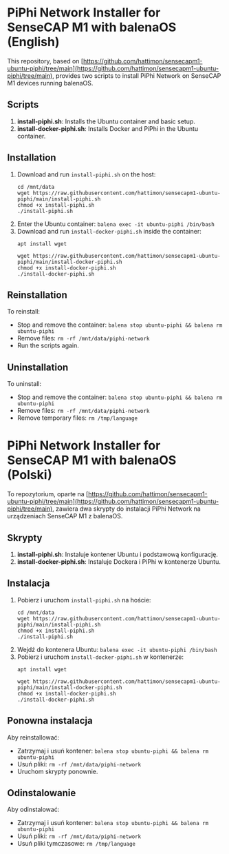 # PiPhi Network Installer for SenseCAP M1 with balenaOS (English)

This repository, based on [https://github.com/hattimon/sensecapm1-ubuntu-piphi/tree/main](https://github.com/hattimon/sensecapm1-ubuntu-piphi/tree/main), provides two scripts to install PiPhi Network on SenseCAP M1 devices running balenaOS.

## Scripts
1. **install-piphi.sh**: Installs the Ubuntu container and basic setup.
2. **install-docker-piphi.sh**: Installs Docker and PiPhi in the Ubuntu container.

## Installation
1. Download and run `install-piphi.sh` on the host:
   ```
   cd /mnt/data
   wget https://raw.githubusercontent.com/hattimon/sensecapm1-ubuntu-piphi/main/install-piphi.sh
   chmod +x install-piphi.sh
   ./install-piphi.sh
   ```
2. Enter the Ubuntu container: `balena exec -it ubuntu-piphi /bin/bash`
3. Download and run `install-docker-piphi.sh` inside the container:
   ```
   apt install wget
   ```
   ```
   wget https://raw.githubusercontent.com/hattimon/sensecapm1-ubuntu-piphi/main/install-docker-piphi.sh
   chmod +x install-docker-piphi.sh
   ./install-docker-piphi.sh
   ```

## Reinstallation
To reinstall:
- Stop and remove the container: `balena stop ubuntu-piphi && balena rm ubuntu-piphi`
- Remove files: `rm -rf /mnt/data/piphi-network`
- Run the scripts again.

## Uninstallation
To uninstall:
- Stop and remove the container: `balena stop ubuntu-piphi && balena rm ubuntu-piphi`
- Remove files: `rm -rf /mnt/data/piphi-network`
- Remove temporary files: `rm /tmp/language`

# PiPhi Network Installer for SenseCAP M1 with balenaOS (Polski)

To repozytorium, oparte na [https://github.com/hattimon/sensecapm1-ubuntu-piphi/tree/main](https://github.com/hattimon/sensecapm1-ubuntu-piphi/tree/main), zawiera dwa skrypty do instalacji PiPhi Network na urządzeniach SenseCAP M1 z balenaOS.

## Skrypty
1. **install-piphi.sh**: Instaluje kontener Ubuntu i podstawową konfigurację.
2. **install-docker-piphi.sh**: Instaluje Dockera i PiPhi w kontenerze Ubuntu.

## Instalacja
1. Pobierz i uruchom `install-piphi.sh` na hoście:
   ```
   cd /mnt/data
   wget https://raw.githubusercontent.com/hattimon/sensecapm1-ubuntu-piphi/main/install-piphi.sh
   chmod +x install-piphi.sh
   ./install-piphi.sh
   ```
2. Wejdź do kontenera Ubuntu: `balena exec -it ubuntu-piphi /bin/bash`
3. Pobierz i uruchom `install-docker-piphi.sh` w kontenerze:
   ```
   apt install wget
   ```
   ```
   wget https://raw.githubusercontent.com/hattimon/sensecapm1-ubuntu-piphi/main/install-docker-piphi.sh
   chmod +x install-docker-piphi.sh
   ./install-docker-piphi.sh
   ```

## Ponowna instalacja
Aby reinstallować:
- Zatrzymaj i usuń kontener: `balena stop ubuntu-piphi && balena rm ubuntu-piphi`
- Usuń pliki: `rm -rf /mnt/data/piphi-network`
- Uruchom skrypty ponownie.

## Odinstalowanie
Aby odinstalować:
- Zatrzymaj i usuń kontener: `balena stop ubuntu-piphi && balena rm ubuntu-piphi`
- Usuń pliki: `rm -rf /mnt/data/piphi-network`
- Usuń pliki tymczasowe: `rm /tmp/language`
